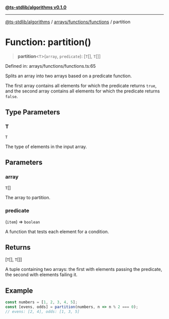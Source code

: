 [**@ts-stdlib/algorithms v0.1.0**](../../../../README.md)

***

[@ts-stdlib/algorithms](../../../../README.md) / [arrays/functions/functions](../README.md) / partition

# Function: partition()

> **partition**\<`T`\>(`array`, `predicate`): \[`T`[], `T`[]\]

Defined in: arrays/functions/functions.ts:65

Splits an array into two arrays based on a predicate function.

The first array contains all elements for which the predicate returns `true`,
and the second array contains all elements for which the predicate returns `false`.

## Type Parameters

### T

`T`

The type of elements in the input array.

## Parameters

### array

`T`[]

The array to partition.

### predicate

(`item`) => `boolean`

A function that tests each element for a condition.

## Returns

\[`T`[], `T`[]\]

A tuple containing two arrays: the first with elements passing the predicate, the second with elements failing it.

## Example

```typescript
const numbers = [1, 2, 3, 4, 5];
const [evens, odds] = partition(numbers, n => n % 2 === 0);
// evens: [2, 4], odds: [1, 3, 5]
```
